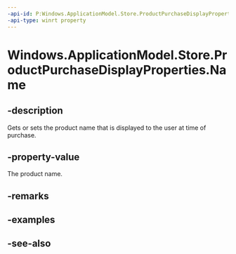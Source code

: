 ```yaml
---
-api-id: P:Windows.ApplicationModel.Store.ProductPurchaseDisplayProperties.Name
-api-type: winrt property
---
```


<!-- Property syntax
public string Name { get;  set; }
-->

# Windows.ApplicationModel.Store.ProductPurchaseDisplayProperties.Name

## -description
Gets or sets the product name that is displayed to the user at time of purchase.

## -property-value
The product name.

## -remarks

## -examples

## -see-also
